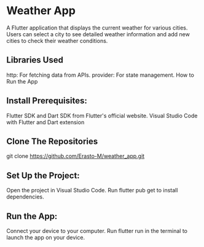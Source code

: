 # Weather App
A Flutter application that displays the current weather for various cities. Users can select a city to see detailed weather information and add new cities to check their weather conditions.

## Libraries Used
http: For fetching data from APIs.
provider: For state management.
How to Run the App

## Install Prerequisites:
Flutter SDK and Dart SDK from Flutter's official website.
Visual Studio Code with Flutter and Dart extension 
 ## Clone The Repositories
 git clone  https://github.com/Erasto-M/weather_app.git
## Set Up the Project:
Open the project in Visual Studio Code.
Run flutter pub get to install dependencies.

## Run the App:
Connect your device to your computer.
Run flutter run in the terminal to launch the app on your device.